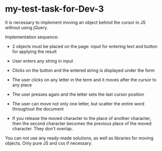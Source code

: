 # my-test-task-for-Dev-3
It is necessary to implement moving an object behind the cursor in JS without using jQuery.

Implementation sequence:

- 2 objects must be placed on the page: input for entering text and button for applying the result

- User enters any string in input

- Clicks on the button and the entered string is displayed under the form

- The user clicks on any letter in the term and it moves after the cursor to any place

- The user presses again and the letter sets the last cursor position

- The user can move not only one letter, but scatter the entire word throughout the document

- If you release the moved character to the place of another character, then the second character becomes the previous place of the moved character. They don't overlap.

You can not use any ready-made solutions, as well as libraries for moving objects. Only pure JS and css if necessary.
